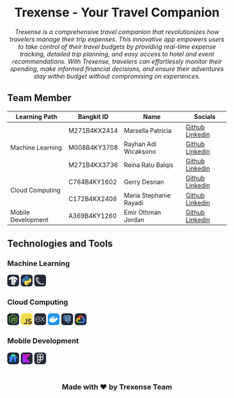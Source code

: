 <div align="center">
  <img src="" alt="" width="300"/>
  <h1>Trexense - Your Travel Companion</h1>
  <p><i>Trexense is a comprehensive travel companion that revolutionizes how travelers manage their trip expenses. This innovative app empowers users to take control of their travel budgets by providing real-time expense tracking, detailed trip planning, and easy access to hotel and event recommendations. With Trexense, travelers can effortlessly monitor their spending, make informed financial decisions, and ensure their adventures stay within budget without compromising on experiences.</i></p>
</div>

## Team Member

<table>
  <thead>
    <tr>
      <th>Learning Path</th>
      <th>Bangkit ID</th>
      <th>Name</th>
      <th>Socials</th>
    </tr>
  </thead>
  <tbody>
    <tr>
      <td rowspan="3">Machine Learning</td>
      <td>M271B4KX2414</td>
      <td>Marsella Patricia</td>
      <td>
        <a href="https://github.com/">Github</a>
        <a href="https://www.linkedin.com/in/">Linkedin</a>
      </td>
    </tr>
    <tr>
      <td>M008B4KY3708</td>
      <td>Rayhan Adi Wicaksono</td>
      <td>
        <a href="https://github.com/">Github</a>
        <a href="https://www.linkedin.com/in/">Linkedin</a>
      </td>
    </tr>
    <tr>
      <td>M271B4KX3736</td>
      <td>Reina Ratu Balqis</td>
      <td>
        <a href="https://github.com/">Github</a>
        <a href="https://www.linkedin.com/in/">Linkedin</a>
      </td>
    </tr>
    <tr>
      <td rowspan="2">Cloud Computing</td>
      <td>C764B4KY1602</td>
      <td>Gerry Desrian</td>
      <td>
        <a href="https://github.com/">Github</a>
        <a href="https://www.linkedin.com/in/">Linkedin</a>
      </td>
    </tr>
    <tr>
      <td>C172B4KX2408</td>
      <td>Maria Stephanie Rayadi</td>
      <td>
        <a href="https://github.com/">Github</a>
        <a href="https://www.linkedin.com/in/">Linkedin</a>
      </td>
    </tr>
    <tr>
      <td>Mobile Development</td>
      <td>A369B4KY1260</td>
      <td>Emir Othman Jordan</td>
      <td>
        <a href="https://github.com/">Github</a>
        <a href="https://www.linkedin.com/in/">Linkedin</a>
      </td>
    </tr>
  </tbody>
</table>

## Technologies and Tools

### Machine Learning

<code><img height="27" src="https://github.com/tandpfun/skill-icons/blob/main/icons/TensorFlow-Dark.svg" alt="androidstudio" ></code>
<code><img height="27" src="https://github.com/tandpfun/skill-icons/blob/main/icons/Python-Dark.svg" alt="python" ></code>
<code><img height="27" src="https://github.com/tandpfun/skill-icons/blob/main/icons/Flask-Dark.svg" alt="flash" ></code>

### Cloud Computing

<code><img height="27" src="https://github.com/tandpfun/skill-icons/blob/main/icons/NodeJS-Dark.svg" alt="nodejs" ></code>
<code><img height="27" src="https://github.com/tandpfun/skill-icons/blob/main/icons/JavaScript.svg" alt="javascript" ></code>
<code><img height="27" src="https://github.com/tandpfun/skill-icons/blob/main/icons/ExpressJS-Dark.svg" alt="express" ></code>
<code><img height="27" src="https://github.com/tandpfun/skill-icons/blob/main/icons/Docker.svg" alt="docker" ></code>
<code><img height="27" src="https://github.com/tandpfun/skill-icons/blob/main/icons/PostgreSQL-Dark.svg" alt="postgresql" ></code>
<code><img height="27" src="https://github.com/tandpfun/skill-icons/blob/main/icons/GCP-Dark.svg" alt="gcp" ></code>

### Mobile Development

<code><img height="27" src="https://github.com/tandpfun/skill-icons/blob/main/icons/AndroidStudio-Dark.svg" alt="androidstudio" ></code>
<code><img height="27" src="https://github.com/tandpfun/skill-icons/blob/main/icons/Kotlin-Dark.svg" alt="kotlin" ></code>
<code><img height="27" src="https://github.com/tandpfun/skill-icons/blob/main/icons/Figma-Dark.svg" alt="figma" ></code>

#

<div align="center">

### Made with ❤️ by Trexense Team

</div>
